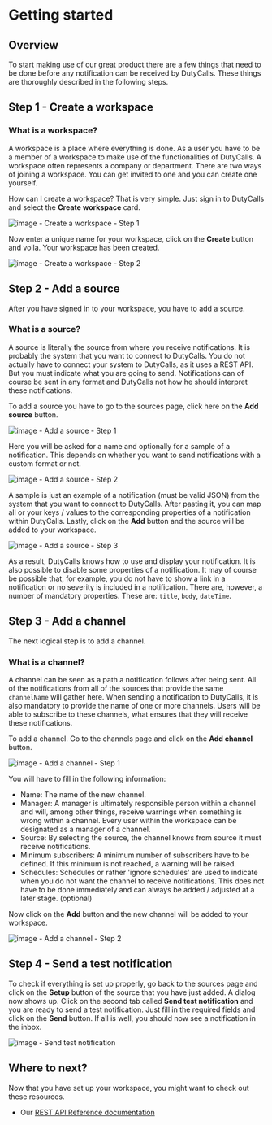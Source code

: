 # Getting started

## Overview

To start making use of our great product there are a few things that need to be done before any notification can be received by DutyCalls. These things are thoroughly described in the following steps.

## Step 1 - Create a workspace

### What is a workspace?

A workspace is a place where everything is done. As a user you have to be a member of a workspace to make use of the functionalities of DutyCalls. A workspace often represents a company or department. There are two ways of joining a workspace. You can get invited to one and you can create one yourself.

How can I create a workspace? That is very simple. Just sign in to DutyCalls and select the **Create workspace** card.

![image - Create a workspace - Step 1](images/create-workspace-1.png)

Now enter a unique name for your workspace, click on the **Create** button and voila. Your workspace has been created.

![image - Create a workspace - Step 2](images/create-workspace-2.png)

## Step 2 - Add a source

After you have signed in to your workspace, you have to add a source.

### What is a source?

A source is literally the source from where you receive notifications. It is probably the system that you want to connect to DutyCalls. You do not actually have to connect your system to DutyCalls, as it uses a REST API. But you must indicate what you are going to send. Notifications can of course be sent in any format and DutyCalls not how he should interpret these notifications.

To add a source you have to go to the sources page, click here on the **Add source** button.

![image - Add a source - Step 1](images/add-source-1.png)

Here you will be asked for a name and optionally for a sample of a notification. This depends on whether you want to send notifications with a custom format or not.

![image - Add a source - Step 2](images/add-source-2.png)

A sample is just an example of a notification (must be valid JSON) from the system that you want to connect to DutyCalls. After pasting it, you can map all or your keys / values to the corresponding properties of a notification within DutyCalls. Lastly, click on the **Add** button and the source will be added to your workspace.

![image - Add a source - Step 3](images/add-source-3.png)

As a result, DutyCalls knows how to use and display your notification. It is also possible to disable some properties of a notification. It may of course be possible that, for example, you do not have to show a link in a notification or no severity is included in a notification. There are, however, a number of mandatory properties. These are: `title`, `body`, `dateTime`.

## Step 3 - Add a channel

The next logical step is to add a channel.

### What is a channel?

A channel can be seen as a path a notification follows after being sent. All of the notifications from all of the sources that provide the same `channelName` will gather here. When sending a notification to DutyCalls, it is also mandatory to provide the name of one or more channels. Users will be able to subscribe to these channels, what ensures that they will receive these notifications.

To add a channel. Go to the channels page and click on the **Add channel** button.

![image - Add a channel - Step 1](images/add-channel-1.png)

You will have to fill in the following information:

* Name: The name of the new channel.
* Manager: A manager is ultimately responsible person within a channel and will, among other things, receive warnings when something is wrong within a channel. Every user within the workspace can be designated as a manager of a channel.
* Source: By selecting the source, the channel knows from source it must receive notifications.
* Minimum subscribers: A minimum number of subscribers have to be defined. If this minimum is not reached, a warning will be raised.
* Schedules: Schedules or rather 'ignore schedules' are used to indicate when you do not want the channel to receive notifications. This does not have to be done immediately and can always be added / adjusted at a later stage. (optional)

Now click on the **Add** button and the new channel will be added to your workspace.

![image - Add a channel - Step 2](images/add-channel-2.png)

## Step 4 - Send a test notification

To check if everything is set up properly, go back to the sources page and click on the **Setup** button of the source that you have just added.
A dialog now shows up. Click on the second tab called **Send test notification** and you are ready to send a test notification. Just fill in the required fields
and click on the **Send** button. If all is well, you should now see a notification in the inbox.

![image - Send test notification](images/setup-source-dialog-2.png)

## Where to next?

Now that you have set up your workspace, you might want to check out these resources.

* Our [REST API Reference documentation](rest-api.md)
